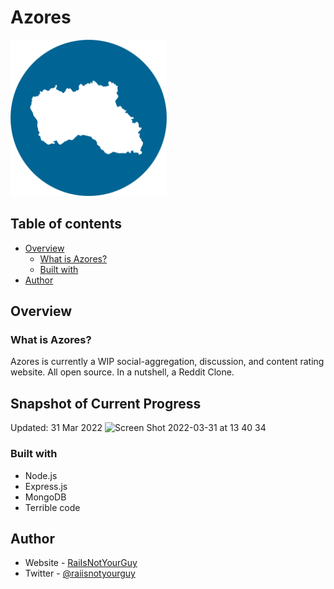 # Azores

<img width="250" src="./public/images/azores.svg">

## Table of contents

- [Overview](#overview)
  - [What is Azores?](#what-is-azores)
  - [Built with](#built-with)
- [Author](#author)

## Overview

### What is Azores?

Azores is currently a WIP social-aggregation, discussion, and content rating website. All open source. In a nutshell, a Reddit Clone.

## Snapshot of Current Progress
Updated: 31 Mar 2022
<img width="1497" alt="Screen Shot 2022-03-31 at 13 40 34" src="https://user-images.githubusercontent.com/2664520/161068778-1f6f3169-08e1-4f2c-9f06-1c25755a95e9.png">

### Built with

- Node.js
- Express.js
- MongoDB
- Terrible code

## Author

- Website - [RaiIsNotYourGuy](https://www.github.com/raiisnotyourguy)
- Twitter - [@raiisnotyourguy](https://www.twitter.com/raiisnotyourguy)
